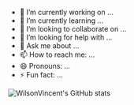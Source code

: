 - 🔭 I’m currently working on ...
- 🌱 I’m currently learning ...
- 👯 I’m looking to collaborate on ...
- 🤔 I’m looking for help with ...
- 💬 Ask me about ...
- 📫 How to reach me: ...
- 😄 Pronouns: ...
- ⚡ Fun fact: ...

![WilsonVincent's GitHub stats](https://github-readme-stats.vercel.app/api?username=WilsonVincent&count_private=true&show_icons=true&theme=dark)
